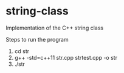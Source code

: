 # string-class
Implementation of the C++ string class

Steps to run the program
1. cd str
2. g++ -std=c++11 str.cpp strtest.cpp -o str
3. ./str
